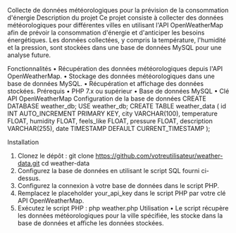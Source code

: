 Collecte de données météorologiques pour la prévision de la consommation d'énergie
Description du projet
Ce projet consiste à collecter des données météorologiques pour différentes villes en utilisant l'API OpenWeatherMap afin de prévoir la consommation d'énergie et d'anticiper les besoins énergétiques. Les données collectées, y compris la température, l'humidité et la pression, sont stockées dans une base de données MySQL pour une analyse future.

Fonctionnalités
•	Récupération des données météorologiques depuis l'API OpenWeatherMap.
•	Stockage des données météorologiques dans une base de données MySQL.
•	Récupération et affichage des données stockées.
Prérequis
•	PHP 7.x ou supérieur
•	Base de données MySQL
•	Clé API OpenWeatherMap
Configuration de la base de données
CREATE DATABASE weather_db;
USE weather_db;
CREATE TABLE weather_data (
    id INT AUTO_INCREMENT PRIMARY KEY,
    city VARCHAR(100),
    temperature FLOAT,
    humidity FLOAT,
    feels_like FLOAT,
    pressure FLOAT,
    description VARCHAR(255),
    date TIMESTAMP DEFAULT CURRENT_TIMESTAMP
);

Installation
1.	Clonez le dépôt :
git clone https://github.com/votreutilisateur/weather-data.git
cd weather-data
2.	Configurez la base de données en utilisant le script SQL fourni ci-dessus.
3.	Configurez la connexion à votre base de données dans le script PHP.
4.	Remplacez le placeholder your_api_key dans le script PHP par votre clé API OpenWeatherMap.
5.	Exécutez le script PHP :
php weather.php
Utilisation
•	Le script récupère les données météorologiques pour la ville spécifiée, les stocke dans la base de données et affiche les données stockées.

